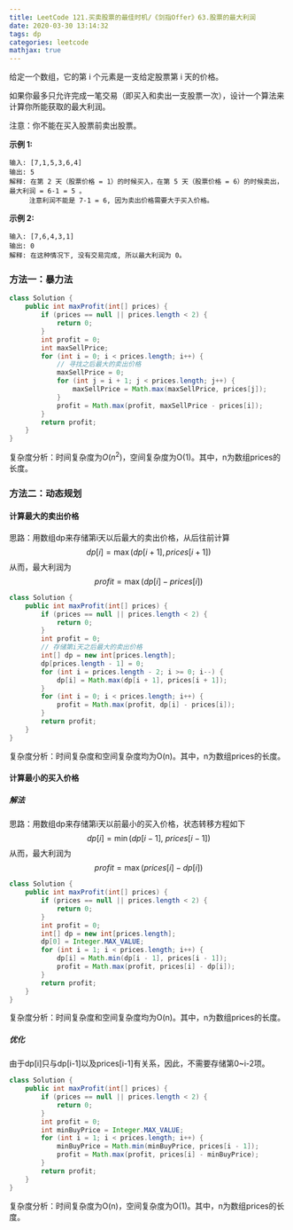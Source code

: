 ```yaml
---
title: LeetCode 121.买卖股票的最佳时机/《剑指Offer》63.股票的最大利润
date: 2020-03-30 13:14:32
tags: dp
categories: leetcode
mathjax: true
---
```


给定一个数组，它的第 i 个元素是一支给定股票第 i 天的价格。

如果你最多只允许完成一笔交易（即买入和卖出一支股票一次），设计一个算法来计算你所能获取的最大利润。

注意：你不能在买入股票前卖出股票。

<!--more-->

**示例 1:**

```
输入: [7,1,5,3,6,4]
输出: 5
解释: 在第 2 天（股票价格 = 1）的时候买入，在第 5 天（股票价格 = 6）的时候卖出，最大利润 = 6-1 = 5 。
     注意利润不能是 7-1 = 6, 因为卖出价格需要大于买入价格。
```

**示例 2:**

```
输入: [7,6,4,3,1]
输出: 0
解释: 在这种情况下, 没有交易完成, 所以最大利润为 0。
```

### 方法一：暴力法

```java
class Solution {
    public int maxProfit(int[] prices) {
        if (prices == null || prices.length < 2) {
            return 0;
        }
        int profit = 0;
        int maxSellPrice;
        for (int i = 0; i < prices.length; i++) {
            // 寻找之后最大的卖出价格
            maxSellPrice = 0;
            for (int j = i + 1; j < prices.length; j++) {
                maxSellPrice = Math.max(maxSellPrice, prices[j]);
            }
            profit = Math.max(profit, maxSellPrice - prices[i]);
        }
        return profit;
    }
}
```

复杂度分析：时间复杂度为$O(n^2)$，空间复杂度为O(1)。其中，n为数组prices的长度。

### 方法二：动态规划

#### 计算最大的卖出价格

思路：用数组dp来存储第i天以后最大的卖出价格，从后往前计算
$$
dp[i] = \max(dp[i+1], prices[i+1])
$$
从而，最大利润为
$$
profit = \max(dp[i] - prices[i])
$$

```java
class Solution {
    public int maxProfit(int[] prices) {
        if (prices == null || prices.length < 2) {
            return 0;
        }
        int profit = 0;
        // 存储第i天之后最大的卖出价格
        int[] dp = new int[prices.length];
        dp[prices.length - 1] = 0;
        for (int i = prices.length - 2; i >= 0; i--) {
            dp[i] = Math.max(dp[i + 1], prices[i + 1]);
        }
        for (int i = 0; i < prices.length; i++) {
            profit = Math.max(profit, dp[i] - prices[i]);
        }
        return profit;
    }
}
```

复杂度分析：时间复杂度和空间复杂度均为O(n)。其中，n为数组prices的长度。

#### 计算最小的买入价格

##### 解法

思路：用数组dp来存储第i天以前最小的买入价格，状态转移方程如下
$$
dp[i] = \min(dp[i-1],\ prices[i-1])
$$
从而，最大利润为
$$
profit = \max(prices[i] - dp[i])
$$

```java
class Solution {
    public int maxProfit(int[] prices) {
        if (prices == null || prices.length < 2) {
            return 0;
        }
        int profit = 0;
        int[] dp = new int[prices.length];
        dp[0] = Integer.MAX_VALUE;
        for (int i = 1; i < prices.length; i++) {
            dp[i] = Math.min(dp[i - 1], prices[i - 1]);
            profit = Math.max(profit, prices[i] - dp[i]);
        }
        return profit;
    }
}
```

复杂度分析：时间复杂度和空间复杂度均为O(n)。其中，n为数组prices的长度。

##### 优化

由于dp[i]只与dp[i-1]以及prices[i-1]有关系，因此，不需要存储第0~i-2项。

```java
class Solution {
    public int maxProfit(int[] prices) {
        if (prices == null || prices.length < 2) {
            return 0;
        }
        int profit = 0;
        int minBuyPrice = Integer.MAX_VALUE;
        for (int i = 1; i < prices.length; i++) {
            minBuyPrice = Math.min(minBuyPrice, prices[i - 1]);
            profit = Math.max(profit, prices[i] - minBuyPrice);
        }
        return profit;
    }
}
```

复杂度分析：时间复杂度为O(n)，空间复杂度为O(1)。其中，n为数组prices的长度。

